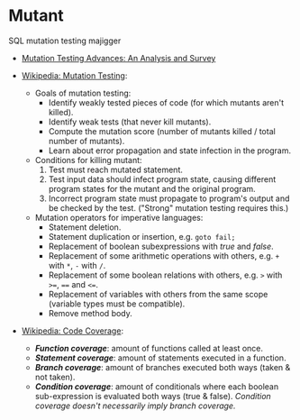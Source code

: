 # Mutant
SQL mutation testing majigger

* [Mutation Testing Advances: An Analysis and Survey](https://mutationtesting.uni.lu/survey.pdf)

* [Wikipedia: Mutation Testing](https://en.wikipedia.org/wiki/Mutation_testing):
    - Goals of mutation testing:
      - Identify weakly tested pieces of code (for which mutants aren't killed).
      - Identify weak tests (that never kill mutants).
      - Compute the mutation score (number of mutants killed / total number of mutants).
      - Learn about error propagation and state infection in the program.
    - Conditions for killing mutant:
      1. Test must reach mutated statement.
      2. Test input data should infect program state, causing different program states for the mutant and the original program.
      3. Incorrect program state must propagate to program's output and be checked by the test. ("Strong" mutation testing requires this.)
    - Mutation operators for imperative languages:
      - Statement deletion.
      - Statement duplication or insertion, e.g. `goto fail;`
      - Replacement of boolean subexpressions with _true_ and _false_.
      - Replacement of some arithmetic operations with others, e.g. `+` with `*`, `-` with `/`.
      - Replacement of some boolean relations with others, e.g. `>` with `>=`, `==` and `<=`.
      - Replacement of variables with others from the same scope (variable types must be compatible).
      - Remove method body.

* [Wikipedia: Code Coverage](https://en.wikipedia.org/wiki/Code_coverage):
    - _**Function coverage**_: amount of functions called at least once.
    - _**Statement coverage**_: amount of statements executed in a function.
    - _**Branch coverage**_: amount of branches executed both ways (taken & not taken).
    - _**Condition coverage**_: amount of conditionals where each boolean sub-expression is evaluated both ways (true & false). _Condition coverage doesn't necessarily imply branch coverage._
